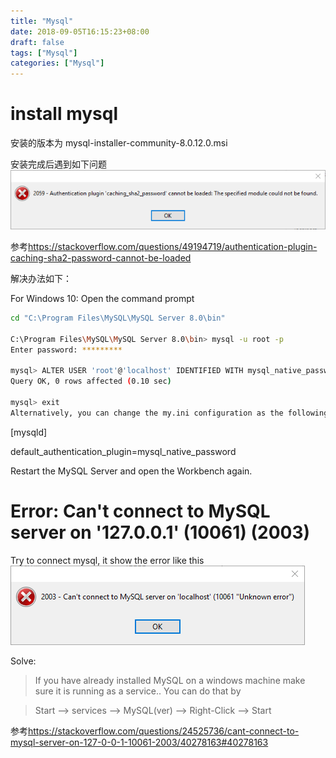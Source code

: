 ```yaml
---
title: "Mysql"
date: 2018-09-05T16:15:23+08:00
draft: false
tags: ["Mysql"]
categories: ["Mysql"]
---
```


# install mysql

安装的版本为 mysql-installer-community-8.0.12.0.msi

安装完成后遇到如下问题
![mysql caching_sha2_password error](/media/pic/mysql_caching_sha2_password_error.png)

参考<https://stackoverflow.com/questions/49194719/authentication-plugin-caching-sha2-password-cannot-be-loaded>

解决办法如下：

For Windows 10: Open the command prompt

```sh
cd "C:\Program Files\MySQL\MySQL Server 8.0\bin"

C:\Program Files\MySQL\MySQL Server 8.0\bin> mysql -u root -p
Enter password: *********

mysql> ALTER USER 'root'@'localhost' IDENTIFIED WITH mysql_native_password BY 'newrootpassword';
Query OK, 0 rows affected (0.10 sec)

mysql> exit
Alternatively, you can change the my.ini configuration as the following:
```
[mysqld]

default_authentication_plugin=mysql_native_password

Restart the MySQL Server and open the Workbench again.

# Error: Can't connect to MySQL server on '127.0.0.1' (10061) (2003)

Try to connect mysql, it show the error like this![mysql cann't connect error](/media/pic/mysql_cannot_connet.png)

Solve:

>If you have already installed MySQL on a windows machine make sure it is running as a service.. You can do that by

>Start --> services --> MySQL(ver) --> Right-Click --> Start

参考<https://stackoverflow.com/questions/24525736/cant-connect-to-mysql-server-on-127-0-0-1-10061-2003/40278163#40278163>